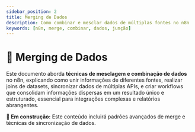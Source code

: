 ```yaml
---
sidebar_position: 2
title: Merging de Dados
description: Como combinar e mesclar dados de múltiplas fontes no n8n
keywords: [n8n, merge, combinar, dados, junção]
---
```


# 🔗 Merging de Dados

Este documento aborda **técnicas de mesclagem e combinação de dados** no n8n, explicando como unir informações de diferentes fontes, realizar joins de datasets, sincronizar dados de múltiplas APIs, e criar workflows que consolidam informações dispersas em um resultado único e estruturado, essencial para integrações complexas e relatórios abrangentes.

**🔄 Em construção:** Este conteúdo incluirá padrões avançados de merge e técnicas de sincronização de dados.
